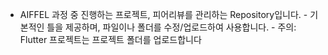 - AIFFEL 과정 중 진행하는 프로젝트, 피어리뷰를 관리하는 Repository입니다.  - 기본적인 틀을 제공하며, 파일이나 폴더를 수정/업로드하여 사용합니다.  - 주의: Flutter 프로젝트는 프로젝트 폴더를 업로드합니다
